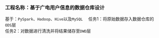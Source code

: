 ### 工程名称：基于广电用户信息的数据仓库设计

基于：`PySpark`、`Hadoop`、`Hive`以及`MySQL  `
任务1：将原始数据存入数据仓库的`ODS`层  
任务2：对数据进行清洗并将结果储存至`DWD`层  
